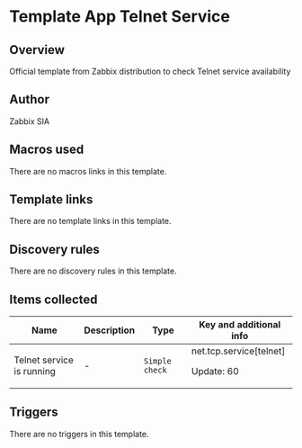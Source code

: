 # Template App Telnet Service

## Overview

Official template from Zabbix distribution to check Telnet service availability



## Author

Zabbix SIA

## Macros used

There are no macros links in this template.

## Template links

There are no template links in this template.

## Discovery rules

There are no discovery rules in this template.

## Items collected

|Name|Description|Type|Key and additional info|
|----|-----------|----|----|
|Telnet service is running|<p>-</p>|`Simple check`|net.tcp.service[telnet]<p>Update: 60</p>|
## Triggers

There are no triggers in this template.

